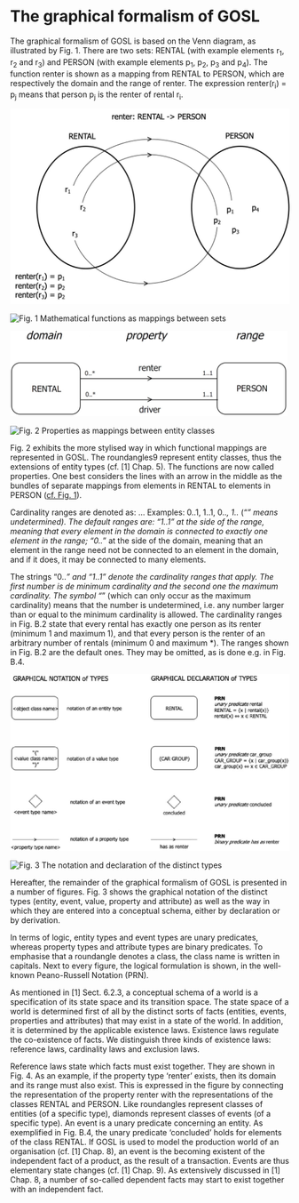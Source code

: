 # The graphical formalism of GOSL

[//]: <> (Appendix A assumes that the reader knows the graphical formalism of GOSL. This need not be)
[//]: <> (the case for everyone. Therefore, we copy the relevant part of [1] Chap. 6 below. The textual)
[//]: <> (formalism of GOSL is included already in Chap. 2, The basics of DEMO-SL)

The graphical formalism of GOSL is based on the Venn diagram, as illustrated by Fig. 1. There
are two sets: RENTAL (with example elements r<sub>1</sub>, r<sub>2</sub> and r<sub>3</sub>) and PERSON (with example elements
p<sub>1</sub>, p<sub>2</sub>, p<sub>3</sub> and p<sub>4</sub>). The function renter is shown as a mapping from RENTAL to PERSON,
which are respectively the domain and the range of renter. The expression renter(r<sub>i</sub>) = p<sub>j</sub> means
that person p<sub>j</sub> is the renter of rental r<sub>i</sub>.

<a name="mathfuncmapping"><img src="images/mathfuncmapping.jpg" alt="mathfuncmapping" width="600"/>

![Fig. 1 Mathematical functions as mappings between sets]()

<a name="propmapping"><img src="images/propmapping.jpg" alt="propmapping" width="500"/>

![Fig. 2 Properties as mappings between entity classes]()

Fig. 2 exhibits the more stylised way in which functional mappings are represented in
GOSL. The roundangles9 represent entity classes, thus the extensions of entity types (cf. [1]
Chap. 5). The functions are now called properties. One best considers the lines with an arrow in
the middle as the bundles of separate mappings from elements in RENTAL to elements in PERSON
([cf. Fig. 1](#mathfuncmapping)).

Cardinality ranges are denoted as: <min>..<max>. Examples: 0..1, 1..1,
0..*, 1..* (“*” means undetermined). The default ranges are:
“1..1” at the side of the range, meaning that every element in the domain
is connected to exactly one element in the range;
“0..*” at the side of the domain, meaning that an element in the range
need not be connected to an element in the domain, and if it does, it may
be connected to many elements.


The strings “0..*” and “1..1” denote the cardinality ranges that apply. The first number is de
minimum cardinality and the second one the maximum cardinality. The symbol “*” (which can
only occur as the maximum cardinality) means that the number is undetermined, i.e. any number
larger than or equal to the minimum cardinality is allowed. The cardinality ranges in Fig. B.2
state that every rental has exactly one person as its renter (minimum 1 and maximum 1), and that
every person is the renter of an arbitrary number of rentals (minimum 0 and maximum *). The
ranges shown in Fig. B.2 are the default ones. They may be omitted, as is done e.g. in Fig. B.4.


<a name="mathfuncmapping"><img src="images/notationdeclaration.jpg" alt="notationdeclaration" width="600"/>

![Fig. 3 The notation and declaration of the distinct types]()

Hereafter, the remainder of the graphical formalism of GOSL is presented in a number of figures.
Fig. 3 shows the graphical notation of the distinct types (entity, event, value, property and
attribute) as well as the way in which they are entered into a conceptual schema, either by declaration
or by derivation.

In terms of logic, entity types and event types are unary predicates, whereas property types
and attribute types are binary predicates. To emphasise that a roundangle denotes a class, the
class name is written in capitals. Next to every figure, the logical formulation is shown, in the
well-known Peano-Russell Notation (PRN).

As mentioned in [1] Sect. 6.2.3, a conceptual schema of a world is a specification of its state
space and its transition space. The state space of a world is determined first of all by the distinct
sorts of facts (entities, events, properties and attributes) that may exist in a state of the world. In
addition, it is determined by the applicable existence laws. Existence laws regulate the co-existence
of facts. We distinguish three kinds of existence laws: reference laws, cardinality laws and
exclusion laws.

Reference laws state which facts must exist together. They are shown in Fig. 4. As an example,
if the property type ‘renter’ exists, then its domain and its range must also exist. This is
expressed in the figure by connecting the representation of the property renter with the representations
of the classes RENTAL and PERSON. Like roundangles represent classes of entities (of a
specific type), diamonds represent classes of events (of a specific type). An event is a unary predicate
concerning an entity. As exemplified in Fig. B.4, the unary predicate ‘concluded’ holds for
elements of the class RENTAL. If GOSL is used to model the production world of an organisation
(cf. [1] Chap. 8), an event is the becoming existent of the independent fact of a product, as
the result of a transaction. Events are thus elementary state changes (cf. [1] Chap. 9). As extensively
discussed in [1] Chap. 8, a number of so-called dependent facts may start to exist together
with an independent fact.
